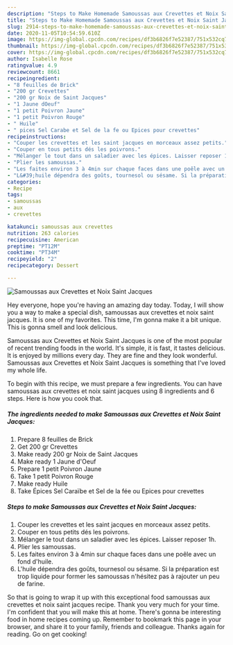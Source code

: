 ```yaml
---
description: "Steps to Make Homemade Samoussas aux Crevettes et Noix Saint Jacques"
title: "Steps to Make Homemade Samoussas aux Crevettes et Noix Saint Jacques"
slug: 2914-steps-to-make-homemade-samoussas-aux-crevettes-et-noix-saint-jacques
date: 2020-11-05T10:54:59.610Z
image: https://img-global.cpcdn.com/recipes/df3b6826f7e52387/751x532cq70/samoussas-aux-crevettes-et-noix-saint-jacques-photo-principale-de-la-recette.jpg
thumbnail: https://img-global.cpcdn.com/recipes/df3b6826f7e52387/751x532cq70/samoussas-aux-crevettes-et-noix-saint-jacques-photo-principale-de-la-recette.jpg
cover: https://img-global.cpcdn.com/recipes/df3b6826f7e52387/751x532cq70/samoussas-aux-crevettes-et-noix-saint-jacques-photo-principale-de-la-recette.jpg
author: Isabelle Rose
ratingvalue: 4.9
reviewcount: 8661
recipeingredient:
- "8 feuilles de Brick"
- "200 gr Crevettes"
- "200 gr Noix de Saint Jacques"
- "1 Jaune dOeuf"
- "1 petit Poivron Jaune"
- "1 petit Poivron Rouge"
- " Huile"
- " pices Sel Carabe et Sel de la fe ou Epices pour crevettes"
recipeinstructions:
- "Couper les crevettes et les saint jacques en morceaux assez petits."
- "Couper en tous petits dés les poivrons."
- "Mélanger le tout dans un saladier avec les épices. Laisser reposer 1h."
- "Plier les samoussas."
- "Les faites environ 3 à 4min sur chaque faces dans une poêle avec un fond d&#39;huile."
- "L&#39;huile dépendra des goûts, tournesol ou sésame. Si la préparation est trop liquide pour former les samoussas n&#39;hésitez pas à rajouter un peu de farine."
categories:
- Recipe
tags:
- samoussas
- aux
- crevettes

katakunci: samoussas aux crevettes 
nutrition: 263 calories
recipecuisine: American
preptime: "PT12M"
cooktime: "PT34M"
recipeyield: "2"
recipecategory: Dessert

---
```



![Samoussas aux Crevettes et Noix Saint Jacques](https://img-global.cpcdn.com/recipes/df3b6826f7e52387/751x532cq70/samoussas-aux-crevettes-et-noix-saint-jacques-photo-principale-de-la-recette.jpg)

Hey everyone, hope you're having an amazing day today. Today, I will show you a way to make a special dish, samoussas aux crevettes et noix saint jacques. It is one of my favorites. This time, I'm gonna make it a bit unique. This is gonna smell and look delicious.

Samoussas aux Crevettes et Noix Saint Jacques is one of the most popular of recent trending foods in the world. It's simple, it is fast, it tastes delicious. It is enjoyed by millions every day. They are fine and they look wonderful. Samoussas aux Crevettes et Noix Saint Jacques is something that I've loved my whole life.




To begin with this recipe, we must prepare a few ingredients. You can have samoussas aux crevettes et noix saint jacques using 8 ingredients and 6 steps. Here is how you cook that.

<!--inarticleads1-->

##### The ingredients needed to make Samoussas aux Crevettes et Noix Saint Jacques:

1. Prepare 8 feuilles de Brick
1. Get 200 gr Crevettes
1. Make ready 200 gr Noix de Saint Jacques
1. Make ready 1 Jaune d&#39;Oeuf
1. Prepare 1 petit Poivron Jaune
1. Take 1 petit Poivron Rouge
1. Make ready  Huile
1. Take  Épices Sel Caraïbe et Sel de la fée ou Epices pour crevettes




<!--inarticleads2-->

##### Steps to make Samoussas aux Crevettes et Noix Saint Jacques:

1. Couper les crevettes et les saint jacques en morceaux assez petits.
1. Couper en tous petits dés les poivrons.
1. Mélanger le tout dans un saladier avec les épices. Laisser reposer 1h.
1. Plier les samoussas.
1. Les faites environ 3 à 4min sur chaque faces dans une poêle avec un fond d&#39;huile.
1. L&#39;huile dépendra des goûts, tournesol ou sésame. Si la préparation est trop liquide pour former les samoussas n&#39;hésitez pas à rajouter un peu de farine.




So that is going to wrap it up with this exceptional food samoussas aux crevettes et noix saint jacques recipe. Thank you very much for your time. I'm confident that you will make this at home. There's gonna be interesting food in home recipes coming up. Remember to bookmark this page in your browser, and share it to your family, friends and colleague. Thanks again for reading. Go on get cooking!
